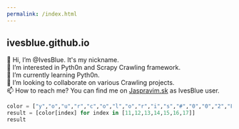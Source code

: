 ```yaml
---
permalink: /index.html
---
```


## ivesblue.github.io


👋 Hi, I’m @IvesBlue. It's my nickname.<br>
👀 I’m interested in Pyth0n and Scrapy Crawling framework.<br>
🌱 I’m currently learning Pyth0n.<br>
💞️ I’m looking to collaborate on various Crawling projects.<br>
📫 How to reach me? You can find me on [Jaspravim.sk](https://www.jaspravim.sk/profil/ivesblue) as IvesBlue user.<br>



```python
color = ["y","o","u","r","c","o","l","o","r","i","s","#","0","0","2","F","A","7"]
result = [color[index] for index in [11,12,13,14,15,16,17]]
result
```
